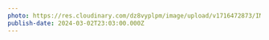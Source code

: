 ```yaml
---
photo: https://res.cloudinary.com/dz8vyplpm/image/upload/v1716472873/IMG_9171_otvukj.jpg
publish-date: 2024-03-02T23:03:00.000Z
---
```

